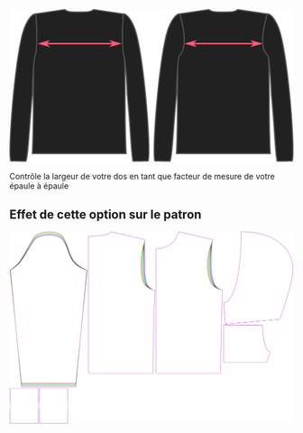 ![L'option dos de Brian](./acrossbackfactor.svg)

Contrôle la largeur de votre dos en tant que facteur de mesure de votre épaule à épaule


## Effet de cette option sur le patron
![Cette image montre l'effet de cette option en superposant plusieurs variantes qui ont une valeur différente pour cette option](huey_acrossbackfactor_sample.svg "Effet de cette option sur le patron")